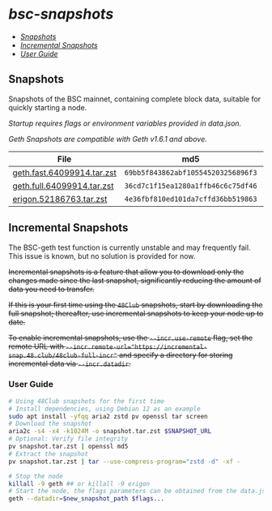 # *bsc-snapshots*

- *[Snapshots](#snapshots)*
- *[Incremental Snapshots](#incremental-snapshots)*
- *[User Guide](#user-guide)*
## Snapshots

Snapshots of the BSC mainnet, containing complete block data, suitable for quickly starting a node.

*Startup requires flags or environment variables provided in data.json.*

*Geth Snapshots are compatible with Geth v1.6.1 and above.*

| File | md5 | Size |
| --- | --- | --- |
| [geth.fast.64099914.tar.zst](https://complete.snapshots.48.club/geth.fast.64099914.tar.zst) | `69bb5f843862abf105545203256896f3` | 302.87G |
| [geth.full.64099914.tar.zst](https://complete.snapshots.48.club/geth.full.64099914.tar.zst) | `36cd7c1f15ea1280a1ffb46c6c75df46` | 805.28G |
| [erigon.52186763.tar.zst](https://complete.snapshots.48.club/erigon.52186763.tar.zst) | `4e36fbf810ed101da7cffd36bb519863` | 280.99G |

## Incremental Snapshots

The BSC-geth test function is currently unstable and may frequently fail. This issue is known, but no solution is provided for now.


~~Incremental snapshots is a feature that allow you to download only the changes made since the last snapshot, significantly reducing the amount of data you need to transfer.~~

~~If this is your first time using the `48Club` snapshots, start by downloading the full snapshot; thereafter, use incremental snapshots to keep your node up to date.~~

~~To enable incremental snapshots, use the `--incr.use-remote` flag, set the remote URL with `--incr.remote-url="https://incremental-snap.48.club/48club-full-incr"` and specify a directory for storing incremental data via `--incr.datadir`.~~


### User Guide

```bash
# Using 48Club snapshots for the first time
# Install dependencies, using Debian 12 as an example
sudo apt install -yfqq aria2 zstd pv openssl tar screen
# Download the snapshot
aria2c -s4 -x4 -k1024M -o snapshot.tar.zst $SNAPSHOT_URL
# Optional: Verify file integrity
pv snapshot.tar.zst | openssl md5
# Extract the snapshot
pv snapshot.tar.zst | tar --use-compress-program="zstd -d" -xf -

# Stop the node
killall -9 geth ## or killall -9 erigon
# Start the node, the flags parameters can be obtained from the data.json file.
geth --datadir=$new_snapshot_path $flags...
```
